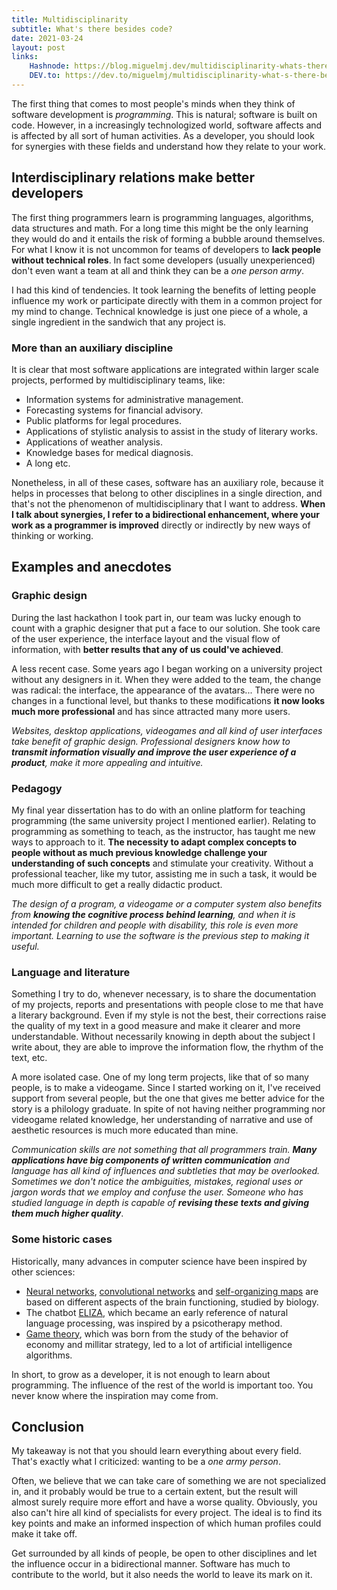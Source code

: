 ```yaml
---
title: Multidisciplinarity
subtitle: What's there besides code?
date: 2021-03-24
layout: post
links:
    Hashnode: https://blog.miguelmj.dev/multidisciplinarity-whats-there-besides-code
    DEV.to: https://dev.to/miguelmj/multidisciplinarity-what-s-there-besides-code-2en9
---
```

The first thing that comes to most people's minds when they think of software development is *programming*. This is natural; software is built on code. However, in a increasingly technologized world, software affects and is affected by all sort of human activities. As a developer, you should look for synergies with these fields and understand how they relate to your work.

## Interdisciplinary relations make better developers

The first thing programmers learn is programming languages, algorithms, data structures and math. For a long time this might be the only learning they would do and it entails the risk of forming a bubble  around themselves. For what I know it is not uncommon for teams of developers to **lack people without technical roles**. In fact some developers (usually unexperienced) don't even want a team at all and think they can be a *one person army*.

I had this kind of tendencies. It took learning the benefits of letting people influence my work or participate directly with them in a common project for my mind to change. Technical knowledge is just one piece of a whole, a single ingredient in the sandwich that any project is.

### More than an auxiliary discipline

It is clear that most software applications are integrated within larger scale projects, performed by multidisciplinary teams, like:

- Information systems for administrative management.
- Forecasting systems for financial advisory.
- Public platforms for legal procedures.
- Applications of stylistic analysis to assist in the study of literary works.
- Applications of weather analysis.
- Knowledge bases for medical diagnosis.
- A long etc.

Nonetheless, in all of these cases, software has an auxiliary role, because it helps in processes that belong to other disciplines in a single direction, and that's not the phenomenon of multidisciplinary that I want to address. **When I talk about synergies, I refer to a bidirectional enhancement, where your work as a programmer is improved** directly or indirectly by new ways of thinking or working.

## Examples and anecdotes

### Graphic design

During the last hackathon I took part in, our team was lucky enough to count with a graphic designer that put a face to our solution. She took care of the user experience, the interface layout and the visual flow of information, with **better results that any of us could've achieved**.

A less recent case. Some years ago I began working on a university project without any designers in it. When they were added to the team, the change was radical: the interface, the appearance of the avatars... There were no changes in a functional level, but thanks to these modifications **it now looks much more professional** and has since attracted many more users.

_Websites, desktop applications, videogames and all kind of user interfaces take benefit of graphic design. Professional designers know how to **transmit information visually and improve the user experience of a product**, make it more appealing and intuitive._

### Pedagogy

My final year dissertation has to do with an online platform for teaching programming (the same university project I mentioned earlier). Relating to programming as something to teach, as the instructor, has taught me new ways to approach to it. **The necessity to adapt complex concepts to people without as much previous knowledge challenge your understanding of such concepts** and stimulate your creativity. Without a professional teacher, like my tutor, assisting me in such a task, it would be much more difficult to get a really didactic product.

_The design of a program, a videogame or a computer system also benefits from **knowing the cognitive process behind learning**, and when it is intended for children and people with disability, this role is even more important. Learning to use the software is the previous step to making it useful._

### Language and literature

Something I try to do, whenever necessary, is to share the documentation of my projects, reports and presentations with people close to me that have a literary background. Even if my style is not the best, their corrections raise the quality of my text in a good measure and make it clearer and more understandable. Without necessarily knowing in depth about the subject I write about, they are able to improve the information flow, the rhythm of the text, etc.

A more isolated case. One of my long term projects, like that of so many people, is to make a videogame. Since I started working on it, I've received support from several people, but the one that gives me better advice for the story is a philology graduate. In spite of not having neither programming nor videogame related knowledge, her understanding of narrative and use of aesthetic resources is much more educated than mine.

_Communication skills are not something that all programmers train. **Many applications have big components of written communication** and language has all kind of influences and subtleties that may be overlooked. Sometimes we don't notice the ambiguities, mistakes, regional uses or jargon words that we employ and confuse the user. Someone who has studied language in depth is capable of **revising these texts and giving them much higher quality**_.

### Some historic cases

Historically, many advances in computer science have been inspired by other sciences:

- [Neural networks](https://en.wikipedia.org/wiki/Neural_network), [convolutional networks](https://en.wikipedia.org/wiki/Convolutional_neural_network) and [self-organizing maps](https://en.wikipedia.org/wiki/Self-organizing_map) are based on different aspects of the brain functioning, studied by biology.
- The chatbot [ELIZA](https://en.wikipedia.org/wiki/ELIZA), which became an early reference of natural language processing, was inspired by a psicotherapy method.
- [Game theory](https://en.wikipedia.org/wiki/Game_theory), which was born from the study of the behavior of economy and millitar strategy, led to a lot of artificial intelligence algorithms.

In short, to grow as a developer, it is not enough to learn about programming. The influence of the rest of the world is important too. You never know where the inspiration may come from.

## Conclusion

My takeaway is not that you should learn everything about every field. That's exactly what I criticized: wanting to be a *one army person*.

Often, we believe that we can take care of something we are not specialized in, and it probably would be true to a certain extent, but the result will almost surely require more effort and have a worse quality. Obviously, you also can't hire all kind of specialists for every project. The ideal is to find its key points and make an informed inspection of which human profiles could make it take off.

Get surrounded by all kinds of people, be open to other disciplines and let the influence occur in a bidirectional manner. Software has much to contribute to the world, but it also needs the world to leave its mark on it.
